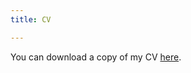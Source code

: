 ```yaml
---
title: CV

---
```


You can download a copy of my CV [here](https://www.dropbox.com/s/k3d7jnw23nfe420/Cepuran%202020-11%20CV.pdf?dl=0).